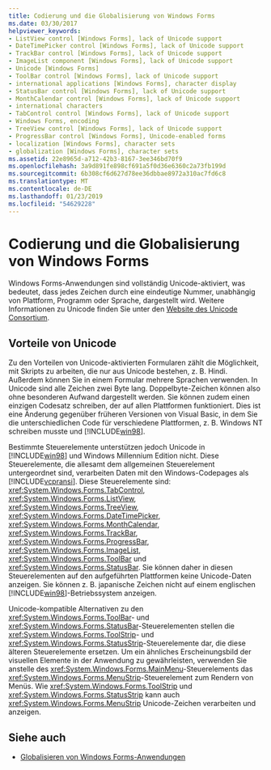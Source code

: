```yaml
---
title: Codierung und die Globalisierung von Windows Forms
ms.date: 03/30/2017
helpviewer_keywords:
- ListView control [Windows Forms], lack of Unicode support
- DateTimePicker control [Windows Forms], lack of Unicode support
- TrackBar control [Windows Forms], lack of Unicode support
- ImageList component [Windows Forms], lack of Unicode support
- Unicode [Windows Forms]
- ToolBar control [Windows Forms], lack of Unicode support
- international applications [Windows Forms], character display
- StatusBar control [Windows Forms], lack of Unicode support
- MonthCalendar control [Windows Forms], lack of Unicode support
- international characters
- TabControl control [Windows Forms], lack of Unicode support
- Windows Forms, encoding
- TreeView control [Windows Forms], lack of Unicode support
- ProgressBar control [Windows Forms], Unicode-enabled forms
- localization [Windows Forms], character sets
- globalization [Windows Forms], character sets
ms.assetid: 22e8965d-a712-42b3-8167-3ee346bd70f9
ms.openlocfilehash: 3a9d891fe898cf691a5f0d36e6360c2a73fb199d
ms.sourcegitcommit: 6b308cf6d627d78ee36dbbae8972a310ac7fd6c8
ms.translationtype: MT
ms.contentlocale: de-DE
ms.lasthandoff: 01/23/2019
ms.locfileid: "54629228"
---
```

# <a name="encoding-and-windows-forms-globalization"></a>Codierung und die Globalisierung von Windows Forms
Windows Forms-Anwendungen sind vollständig Unicode-aktiviert, was bedeutet, dass jedes Zeichen durch eine eindeutige Nummer, unabhängig von Plattform, Programm oder Sprache, dargestellt wird. Weitere Informationen zu Unicode finden Sie unter den [Website des Unicode Consortium](https://www.unicode.org).  
  
## <a name="benefits-of-unicode"></a>Vorteile von Unicode  
 Zu den Vorteilen von Unicode-aktivierten Formularen zählt die Möglichkeit, mit Skripts zu arbeiten, die nur aus Unicode bestehen, z. B. Hindi. Außerdem können Sie in einem Formular mehrere Sprachen verwenden. In Unicode sind alle Zeichen zwei Byte lang. Doppelbyte-Zeichen können also ohne besonderen Aufwand dargestellt werden. Sie können zudem einen einzigen Codesatz schreiben, der auf allen Plattformen funktioniert. Dies ist eine Änderung gegenüber früheren Versionen von Visual Basic, in dem Sie die unterschiedlichen Code für verschiedene Plattformen, z. B. Windows NT schreiben musste und [!INCLUDE[win98](../../../../includes/win98-md.md)].  
  
 Bestimmte Steuerelemente unterstützen jedoch Unicode in [!INCLUDE[win98](../../../../includes/win98-md.md)] und Windows Millennium Edition nicht. Diese Steuerelemente, die allesamt dem allgemeinen Steuerelement untergeordnet sind, verarbeiten Daten mit den Windows-Codepages als [!INCLUDE[vcpransi](../../../../includes/vcpransi-md.md)]. Diese Steuerelemente sind: <xref:System.Windows.Forms.TabControl>, <xref:System.Windows.Forms.ListView>, <xref:System.Windows.Forms.TreeView>, <xref:System.Windows.Forms.DateTimePicker>, <xref:System.Windows.Forms.MonthCalendar>, <xref:System.Windows.Forms.TrackBar>, <xref:System.Windows.Forms.ProgressBar>, <xref:System.Windows.Forms.ImageList>, <xref:System.Windows.Forms.ToolBar> und <xref:System.Windows.Forms.StatusBar>. Sie können daher in diesen Steuerelementen auf den aufgeführten Plattformen keine Unicode-Daten anzeigen. Sie können z. B. japanische Zeichen nicht auf einem englischen [!INCLUDE[win98](../../../../includes/win98-md.md)]-Betriebssystem anzeigen.  
  
 Unicode-kompatible Alternativen zu den <xref:System.Windows.Forms.ToolBar>- und <xref:System.Windows.Forms.StatusBar>-Steuerelementen stellen die <xref:System.Windows.Forms.ToolStrip>- und <xref:System.Windows.Forms.StatusStrip>-Steuerelemente dar, die diese älteren Steuerelemente ersetzen. Um ein ähnliches Erscheinungsbild der visuellen Elemente in der Anwendung zu gewährleisten, verwenden Sie anstelle des <xref:System.Windows.Forms.MainMenu>-Steuerelements das <xref:System.Windows.Forms.MenuStrip>-Steuerelement zum Rendern von Menüs. Wie <xref:System.Windows.Forms.ToolStrip> und <xref:System.Windows.Forms.StatusStrip> kann auch <xref:System.Windows.Forms.MenuStrip> Unicode-Zeichen verarbeiten und anzeigen.  
  
## <a name="see-also"></a>Siehe auch

- [Globalisieren von Windows Forms-Anwendungen](globalizing-windows-forms.md)
